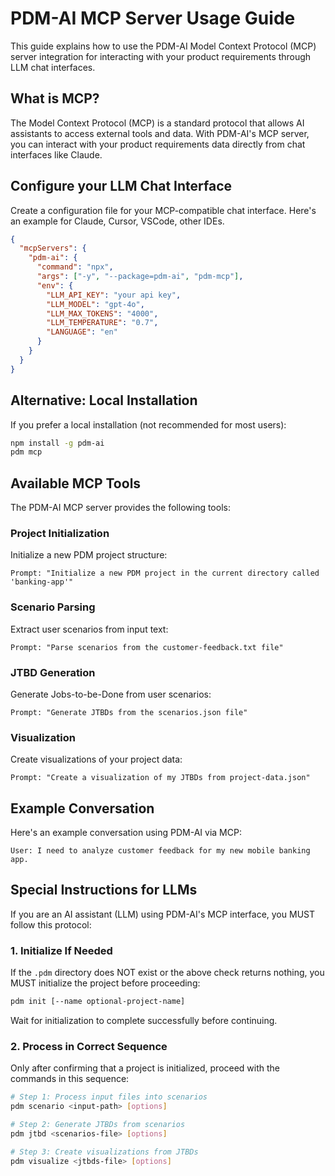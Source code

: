 # PDM-AI MCP Server Usage Guide

This guide explains how to use the PDM-AI Model Context Protocol (MCP) server integration for interacting with your product requirements through LLM chat interfaces.

## What is MCP?

The Model Context Protocol (MCP) is a standard protocol that allows AI assistants to access external tools and data. With PDM-AI's MCP server, you can interact with your product requirements data directly from chat interfaces like Claude.

## Configure your LLM Chat Interface

Create a configuration file for your MCP-compatible chat interface. Here's an example for Claude, Cursor, VSCode, other IDEs.

```json
{
  "mcpServers": {
    "pdm-ai": {
      "command": "npx",
      "args": ["-y", "--package=pdm-ai", "pdm-mcp"],
      "env": {
        "LLM_API_KEY": "your api key",
        "LLM_MODEL": "gpt-4o",
        "LLM_MAX_TOKENS": "4000",
        "LLM_TEMPERATURE": "0.7",
        "LANGUAGE": "en"
      }
    }
  }
}
```

## Alternative: Local Installation

If you prefer a local installation (not recommended for most users):

```bash
npm install -g pdm-ai
pdm mcp
```

## Available MCP Tools

The PDM-AI MCP server provides the following tools:

### Project Initialization

Initialize a new PDM project structure:

```
Prompt: "Initialize a new PDM project in the current directory called 'banking-app'"
```

### Scenario Parsing

Extract user scenarios from input text:

```
Prompt: "Parse scenarios from the customer-feedback.txt file"
```

### JTBD Generation

Generate Jobs-to-be-Done from user scenarios:

```
Prompt: "Generate JTBDs from the scenarios.json file"
```

### Visualization

Create visualizations of your project data:

```
Prompt: "Create a visualization of my JTBDs from project-data.json"
```

## Example Conversation

Here's an example conversation using PDM-AI via MCP:

```
User: I need to analyze customer feedback for my new mobile banking app.
```

## Special Instructions for LLMs

If you are an AI assistant (LLM) using PDM-AI's MCP interface, you MUST follow this protocol:

### 1. Initialize If Needed

If the `.pdm` directory does NOT exist or the above check returns nothing, you MUST initialize the project before proceeding:

```bash
pdm init [--name optional-project-name]
```

Wait for initialization to complete successfully before continuing.

### 2. Process in Correct Sequence

Only after confirming that a project is initialized, proceed with the commands in this sequence:

```bash
# Step 1: Process input files into scenarios
pdm scenario <input-path> [options]

# Step 2: Generate JTBDs from scenarios
pdm jtbd <scenarios-file> [options]

# Step 3: Create visualizations from JTBDs
pdm visualize <jtbds-file> [options]
```
